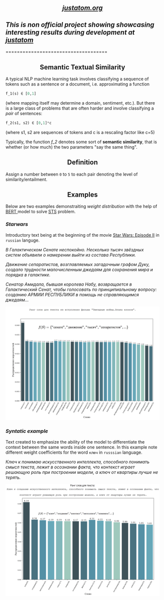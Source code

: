<h2 align="center"><a href="https://justatom.org"><i>justatom.org</i></a></h1>


## _This is non official project showing showcasing interesting results during development at [justatom](https://justatom.org)_
====================================

<h2 align="center">Semantic Textual Similarity</h2>

A typical NLP machine learning task involves classifying a sequence of tokens such as a sentence or a document, i.e. approximating a function
```python
f_1(s) ∈ [0,1]
```
(where mapping itself may determine a domain, sentiment, etc.).  But there is a large class of problems that are often harder and involve classifying a *pair* of
sentences:
```python
f_2(s1, s2) ∈ [0,1]*c
```
(where s1, s2 are sequences of tokens and c is a rescaling factor like c=5)

Typically, the function *f_2* denotes some sort of **semantic similarity**,
that is whether (or how much) the two parameters "say the same thing".

<h2 align="center">Definition</h2>

Assign a number between `0` to `5` to each pair denoting the level of
similarity/entailment.

<h2 align="center">Examples</h2>

Below are two examples demonstraiting _weight distribution_ with the help of <a href="https://arxiv.org/abs/1810.04805"> BERT 
</a> model to solve <a href="#definition">STS</a> problem.

### _Starwars_
Introductory text being at the beginning of the movie <a href="https://en.wikiquote.org/wiki/Star_Wars:_Episode_II_%E2%80%93_Attack_of_the_Clones">Star Wars: Episode II</a> in `russian` languge.


<p>
<i>В Галактическом Сенате неспокойно. Несколько тысяч звёздных систем объявили о намерении выйти из состава Республики.

Движение сепаратистов, возглавляемых загадочным графом Дуку, создало трудности малочисленным джедаям для сохранения мира и порядка в галактике.

Сенатор Амидала, бывшая королева Набу, возвращается в Галактический Сенат, чтобы голосовать по принципиальному вопросу: созданию АРМИИ РЕСПУБЛИКИ в помощь не справляющимся джедаям...
</i>
</p>

![dist_starwars](./docs/starwarsDistribution.png)

### _Syntatic example_
Text created to emphasize the ability of the model to differentiate the context between the same words inside one sentence. In this example note different weight coefficients for the word `ключ` in `russsian` language.
<p>
<i>
Ключ к понимаю искусственного интеллекта, способного понимать смысл текста, лежит в осознании факта, что контекст играет решающую роль при построении модели, а ключ от квартиры лучше не терять.
</i>
</p>

![dist_key](./docs/exampleDistribution.png)